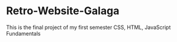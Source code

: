 # Retro-Website-Galaga
This is the final project of my first semester CSS, HTML, JavaScript Fundamentals
